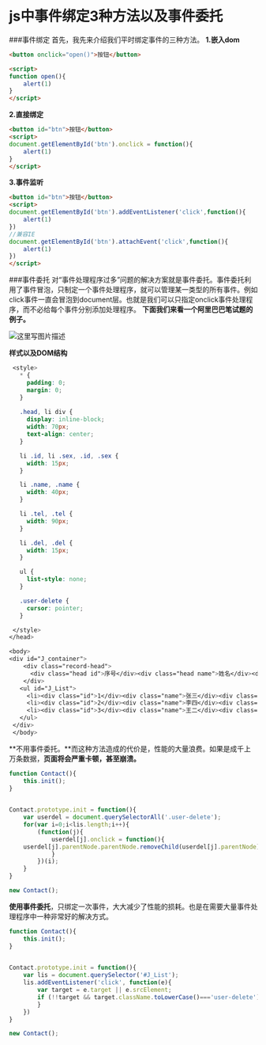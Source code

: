 # js中事件绑定3种方法以及事件委托

###事件绑定
首先，我先来介绍我们平时绑定事件的三种方法。
**1.嵌入dom**
```html
<button onclick="open()">按钮</button>

<script>
function open(){
	alert(1)
}
</script>
```
**2.直接绑定**
```html
<button id="btn">按钮</button>
<script>
document.getElementById('btn').onclick = function(){
	alert(1)
}
</script>

```
**3.事件监听**
```html
<button id="btn">按钮</button>
<script>
document.getElementById('btn').addEventListener('click',function(){
	alert(1)
})
//兼容IE
document.getElementById('btn').attachEvent('click',function(){
	alert(1)
})
</script>
```
###事件委托
对“事件处理程序过多”问题的解决方案就是事件委托。事件委托利用了事件冒泡，只制定一个事件处理程序，就可以管理某一类型的所有事件。例如click事件一直会冒泡到document层。也就是我们可以只指定onclick事件处理程序，而不必给每个事件分别添加处理程序。
**下面我们来看一个阿里巴巴笔试题的例子。**

![这里写图片描述](https://s3.qiufengh.com/blog/1579506284537.png)

**样式以及DOM结构**

```css
 <style>
   * {
     padding: 0;
     margin: 0;
   }
   
   .head, li div {
     display: inline-block;
     width: 70px;
     text-align: center;
   }

   li .id, li .sex, .id, .sex {
     width: 15px;
   }

   li .name, .name {
     width: 40px;
   }

   li .tel, .tel {
     width: 90px;
   }

   li .del, .del {
     width: 15px;
   }

   ul {
     list-style: none;
   }

   .user-delete {
     cursor: pointer;
   }

 </style>
</head>

<body>
<div id="J_container">
	<div class="record-head">
	  <div class="head id">序号</div><div class="head name">姓名</div><div class="head sex">性别</div><div class="head tel">电话号码</div><div class="head province">省份</div><div class="head">操作</div>
	</div>
   <ul id="J_List">
     <li><div class="id">1</div><div class="name">张三</div><div class="sex">男</div><div class="tel">13788888888</div><div class="province">浙江</div><div class="user-delete">删除</div></li>
     <li><div class="id">2</div><div class="name">李四</div><div class="sex">女</div><div class="tel">13788887777</div><div class="province">四川</div><div class="user-delete">删除</div></li>
     <li><div class="id">3</div><div class="name">王二</div><div class="sex">男</div><div class="tel">13788889999</div><div class="province">广东</div><div class="user-delete">删除</div></li>
   </ul>
 </div>
 </body>
```

**不用事件委托。**而这种方法造成的代价是，性能的大量浪费。如果是成千上万条数据，**页面将会严重卡顿，甚至崩溃。**

```javascript
function Contact(){
    this.init();
}
	

Contact.prototype.init = function(){
	var userdel = document.querySelectorAll('.user-delete');
	for(var i=0;i<lis.length;i++){
		(function(j){
			userdel[j].onclick = function(){
	userdel[j].parentNode.parentNode.removeChild(userdel[j].parentNode);
			}
		})(i);
	}	
}

new Contact();
```

**使用事件委托**，只绑定一次事件，大大减少了性能的损耗。也是在需要大量事件处理程序中一种非常好的解决方式。

```javascript
function Contact(){
    this.init();
}
	

Contact.prototype.init = function(){
	var lis = document.querySelector('#J_List');
	lis.addEventListener('click', function(e){
		var target = e.target || e.srcElement;
		if (!!target && target.className.toLowerCase()==='user-delete') {				target.parentNode.parentNode.removeChild(target.parentNode);
		}
	})
}

new Contact();
```
